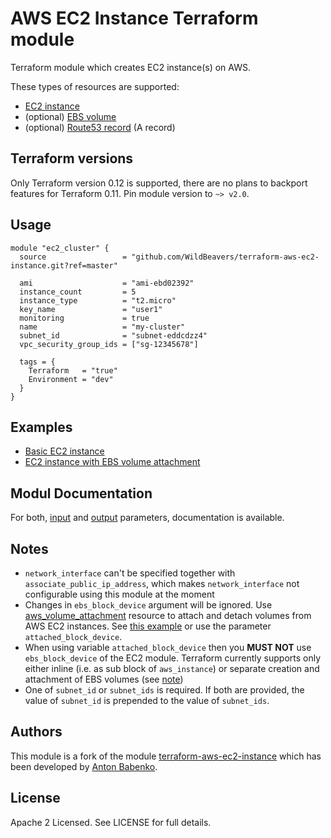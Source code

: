 # AWS EC2 Instance Terraform module

Terraform module which creates EC2 instance(s) on AWS.

These types of resources are supported:

* [EC2 instance](https://www.terraform.io/docs/providers/aws/r/instance.html)
* (optional) [EBS volume](https://www.terraform.io/docs/providers/aws/r/ebs_volume.html)
* (optional) [Route53 record](https://www.terraform.io/docs/providers/aws/r/route53_record.html)
  (A record)

## Terraform versions

Only Terraform version 0.12 is supported, there are no plans
to backport features for Terraform 0.11. Pin module version to `~> v2.0`.

## Usage

```hcl
module "ec2_cluster" {
  source                 = "github.com/WildBeavers/terraform-aws-ec2-instance.git?ref=master"

  ami                    = "ami-ebd02392"
  instance_count         = 5
  instance_type          = "t2.micro"
  key_name               = "user1"
  monitoring             = true
  name                   = "my-cluster"
  subnet_id              = "subnet-eddcdzz4"
  vpc_security_group_ids = ["sg-12345678"]

  tags = {
    Terraform   = "true"
    Environment = "dev"
  }
}
```

## Examples

* [Basic EC2 instance](https://github.com/terraform-aws-modules/terraform-aws-ec2-instance/tree/master/examples/basic)
* [EC2 instance with EBS volume attachment](https://github.com/terraform-aws-modules/terraform-aws-ec2-instance/tree/master/examples/volume-attachment)

## Modul Documentation

For both, [input](docs/user/variables.md) and [output](docs/user/outputs.md) 
parameters, documentation is available.

## Notes

* `network_interface` can't be specified together with
  `associate_public_ip_address`, which makes `network_interface`
  not configurable using this module at the moment
* Changes in `ebs_block_device` argument will be ignored. 
  Use [aws_volume_attachment](https://www.terraform.io/docs/providers/aws/r/volume_attachment.html)
  resource to attach and detach volumes from AWS EC2 instances.
  See [this example](https://github.com/terraform-aws-modules/terraform-aws-ec2-instance/tree/master/examples/volume-attachment)
  or use the parameter `attached_block_device`.
* When using variable `attached_block_device` then you **MUST NOT** use
  `ebs_block_device` of the EC2 module. Terraform currently supports only
  either inline (i.e. as sub block of `aws_instance`) or separate
  creation and attachment of EBS volumes
  (see [note](https://www.terraform.io/docs/providers/aws/r/instance.html#block-devices))
* One of `subnet_id` or `subnet_ids` is required. If both are provided,
  the value of `subnet_id` is prepended to the value of `subnet_ids`.

## Authors

This module is a fork of the module [terraform-aws-ec2-instance](https://github.com/terraform-aws-modules/terraform-aws-ec2-instance)
which has been developed by [Anton Babenko](https://github.com/antonbabenko).

## License

Apache 2 Licensed. See LICENSE for full details.
